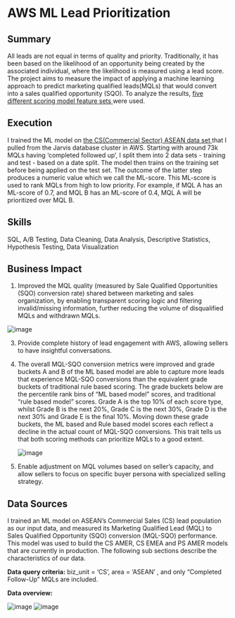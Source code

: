 <!-- Title -->
<h1 align="left">AWS ML Lead Prioritization </h1>


<h2 align="left">Summary </h2>

All leads are not equal in terms of quality and priority. Traditionally, it has been based on the likelihood of an opportunity being created by the associated individual, where the likelihood is measured using a lead score. The project aims to measure the impact of applying a machine learning approach to predict marketing qualified leads(MQLs) that would convert into a sales qualified opportunity (SQO). To analyze the results, <a href="https://github.com/ryavse11/ryan_choi_portfolio_0129/blob/main/AWS%20ML%20Lead%20Prioritization/Model_Feature_Sets.md">five different scoring model feature sets </a> were used.

<h2 align="left">Execution </h2>

I trained the ML model on <a href="https://github.com/ryavse11/ryan_choi_portfolio_0129/blob/main/AWS%20ML%20Lead%20Prioritization/ML_traning_dataset_01.SQL">the CS(Commercial Sector) ASEAN data set </a> that I pulled from the Jarvis database cluster in AWS. Starting with around 73k MQLs having ‘completed followed up’, I split them into 2 data sets - training and test - based on a date split. The model then trains on the training set before being applied on the test set. The outcome of the latter step produces a numeric value which we call the ML-score. This ML-score is used to rank MQLs from high to low priority. For example, if MQL A has an ML-score of 0.7, and MQL B has an ML-score of 0.4, MQL A will be prioritized over MQL B.

<h2 align="left">Skills </h2>
SQL, A/B Testing, Data Cleaning, Data Analysis, Descriptive Statistics, Hypothesis Testing, Data Visualization

<h2 align="left">Business Impact </h2>

1.	Improved the MQL quality (measured by Sale Qualified Opportunities (SQO) conversion rate) shared between marketing and sales organization, by enabling transparent scoring logic and filtering invalid/missing information, further reducing the volume of disqualified MQLs and withdrawn MQLs.

![image](https://github.com/ryavse11/ryan_choi_portfolio_0129/assets/151677676/c2666ab9-44f0-4338-b7bc-052b6d277f5d)


3.	Provide complete history of lead engagement with AWS, allowing sellers to have insightful conversations.
4.	The overall MQL-SQO conversion metrics were improved and grade buckets A and B of the ML based model are able to capture more leads that experience MQL-SQO conversions than the equivalent grade buckets of traditional rule based scoring. The grade buckets below are the percentile rank bins of “ML based model” scores, and traditional “rule based model” scores. Grade A is the top 10% of each score type, whilst Grade B is the next 20%, Grade C is the next 30%, Grade D is the next 30% and Grade E is the final 10%. Moving down these grade buckets, the ML based and Rule based model scores each reflect a decline in the actual count of MQL-SQO conversions. This trait tells us that both scoring methods can prioritize MQLs to a good extent.


      ![image](https://github.com/ryavse11/ryan_choi_portfolio_0129/assets/151677676/e9d19e07-334c-457b-ac62-f602b6dcc455)


5.	Enable adjustment on MQL volumes based on seller’s capacity, and allow sellers to focus on specific buyer persona with specialized selling strategy.

<h2 align="left">Data Sources </h2>

I trained an ML model on ASEAN’s Commercial Sales (CS) lead population as our input data, and measured its Marketing Qualified Lead (MQL) to Sales Qualified Opportunity (SQO) conversion (MQL-SQO) performance. This model was used to build the CS AMER, CS EMEA and PS AMER models that are currently in production. The following sub sections describe the characteristics of our data.

**Data query criteria:** biz_unit = ‘CS’, area = ‘ASEAN’ , and only “Completed Follow-Up” MQLs are included.

**Data overview:**

![image](https://github.com/ryavse11/ryan_choi_portfolio_0129/assets/151677676/aa480c11-a424-47f9-b2f7-268d503ba895)
![image](https://github.com/ryavse11/ryan_choi_portfolio_0129/assets/151677676/a5ddb3fa-6ba1-4fb9-820a-e97c9cdd09a0)








